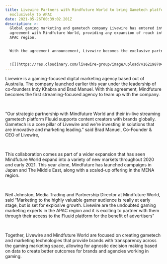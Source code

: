 ```yaml
---
title: Livewire Partners with Mindfuture World to bring Gametech platform Fluuid
  exclusively to APAC
date: 2021-05-26T00:39:02.201Z
description: >-
  Global gaming marketing and gametech company Livewire has entered into an
  agreement with Mindfuture World, providing any expansion of reach into the
  APAC region.


  With the agreement announcement, Livewire becomes the exclusive partner of Mindfuture and its services - including the innovative Fluuid Ad-tech platform - in the APAC region. Livewire will also partner in the Americas, alongside Mindfuture World’s existing partners in that region.


  ![](https://res.cloudinary.com/livewire-group/image/upload/v1621987045/Mindfuture_World_x_Livewire_Logo_Lock_Up_opm6cv.png)
---
```

Livewire is a gaming-focused digital marketing agency based out of Australia. The company launched earlier this year under the leadership of co-founders Indy Khabra and Brad Manuel. With this agreement, Mindfuture becomes the first streaming-focused agency to team up with the company.

 

“Our strategic partnership with Mindfuture World and their in-live streaming gametech platform Fluuid supports content creators with brands globally. Gametech is a core pillar of Livewire and we’re investing in solutions that are innovative and marketing leading.” said Brad Manuel, Co-Founder & CEO of Livewire,

 

This collaboration comes as part of a wider expansion that has seen Mindfuture World expand into a variety of new markets throughout 2020 and early 2021. This year alone, Mindfuture has launched campaigns in Japan and The Middle East, along with a scaled-up offering in the MENA region.

 

Neil Johnston, Media Trading and Partnership Director at Mindfuture World, said “Marketing to the highly valuable gamer audience is really at early stage, but is set for explosive growth. Livewire are the undoubted gaming marketing experts in the APAC region and it is exciting to partner with them through their access to the Fluuid platform for the benefit of advertisers”

 

Together, Livewire and Mindfuture World are focused on creating gametech and marketing technologies that provide brands with transparency across the gaming marketing space, allowing for agnostic decision making based on data to create better outcomes for brands and agencies working in gaming.
